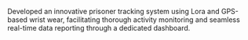 Developed an innovative prisoner tracking system using Lora and GPS-based wrist wear, facilitating thorough activity monitoring and seamless real-time data reporting through a dedicated dashboard.
